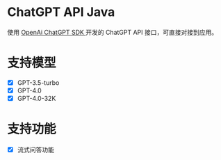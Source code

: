 # ChatGPT API Java

使用 [OpenAi ChatGPT SDK ](https://github.com/why41bg/openai-chatgpt-sdk) 开发的 ChatGPT API 接口，可直接对接到应用。

# 支持模型

- [x] GPT-3.5-turbo
- [x] GPT-4.0
- [x] GPT-4.0-32K

# 支持功能

- [x] 流式问答功能
